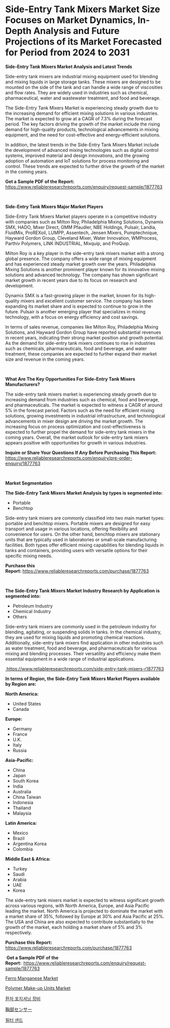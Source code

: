 <p><h1>Side-Entry Tank Mixers Market Size Focuses on Market Dynamics, In-Depth Analysis and Future Projections of its Market Forecasted for Period from 2024 to 2031</h1></p><p><strong>Side-Entry Tank Mixers Market Analysis and Latest Trends</strong></p>
<p><p>Side-entry tank mixers are industrial mixing equipment used for blending and mixing liquids in large storage tanks. These mixers are designed to be mounted on the side of the tank and can handle a wide range of viscosities and flow rates. They are widely used in industries such as chemical, pharmaceutical, water and wastewater treatment, and food and beverage.</p><p>The Side-Entry Tank Mixers Market is experiencing steady growth due to the increasing demand for efficient mixing solutions in various industries. The market is expected to grow at a CAGR of 7.3% during the forecast period. The key factors driving the growth of the market include the rising demand for high-quality products, technological advancements in mixing equipment, and the need for cost-effective and energy-efficient solutions.</p><p>In addition, the latest trends in the Side-Entry Tank Mixers Market include the development of advanced mixing technologies such as digital control systems, improved material and design innovations, and the growing adoption of automation and IoT solutions for process monitoring and control. These trends are expected to further drive the growth of the market in the coming years.</p></p>
<p><strong>Get a Sample PDF of the Report:&nbsp;</strong> <a href="https://www.reliableresearchreports.com/enquiry/request-sample/1877763">https://www.reliableresearchreports.com/enquiry/request-sample/1877763</a></p>
<p>&nbsp;</p>
<p><strong>Side-Entry Tank Mixers Major Market Players</strong></p>
<p><p>Side-Entry Tank Mixers Market players operate in a competitive industry with companies such as Milton Roy, Philadelphia Mixing Solutions, Dynamix SMX, HADO, Mixer Direct, GMM Pfaudler, NBE Holdings, Pulsair, Landia, FluidMix, ProREXoil, LUMPP, Assentech, Jensen Mixers, Pumptechnique, Hayward Gordon Group, Cleveland Mixer, Water Innovation, WMProcess, Parthiv Polymers, LINK INDUSTRIAL, Mixquip, and ProQuip.</p><p>Milton Roy is a key player in the side-entry tank mixers market with a strong global presence. The company offers a wide range of mixing equipment and has experienced steady market growth over the years. Philadelphia Mixing Solutions is another prominent player known for its innovative mixing solutions and advanced technology. The company has shown significant market growth in recent years due to its focus on research and development.</p><p>Dynamix SMX is a fast-growing player in the market, known for its high-quality mixers and excellent customer service. The company has been expanding its market share and is expected to continue to grow in the future. Pulsair is another emerging player that specializes in mixing technology, with a focus on energy efficiency and cost savings.</p><p>In terms of sales revenue, companies like Milton Roy, Philadelphia Mixing Solutions, and Hayward Gordon Group have reported substantial revenues in recent years, indicating their strong market position and growth potential. As the demand for side-entry tank mixers continues to rise in industries such as chemicals, pharmaceuticals, food and beverage, and water treatment, these companies are expected to further expand their market size and revenue in the coming years.</p></p>
<p>&nbsp;</p>
<p><strong>What Are The Key Opportunities For Side-Entry Tank Mixers Manufacturers?</strong></p>
<p><p>The side-entry tank mixers market is experiencing steady growth due to increasing demand from industries such as chemical, food and beverage, and pharmaceuticals. The market is expected to witness a CAGR of around 5% in the forecast period. Factors such as the need for efficient mixing solutions, growing investments in industrial infrastructure, and technological advancements in mixer design are driving the market growth. The increasing focus on process optimization and cost-effectiveness is expected to further propel the demand for side-entry tank mixers in the coming years. Overall, the market outlook for side-entry tank mixers appears positive with opportunities for growth in various industries.</p></p>
<p><strong>Inquire or Share Your Questions If Any Before Purchasing This Report:</strong> <a href="https://www.reliableresearchreports.com/enquiry/pre-order-enquiry/1877763">https://www.reliableresearchreports.com/enquiry/pre-order-enquiry/1877763</a></p>
<p>&nbsp;</p>
<p><strong>Market Segmentation</strong></p>
<p><strong>The Side-Entry Tank Mixers Market Analysis by types is segmented into:</strong></p>
<p><ul><li>Portable</li><li>Benchtop</li></ul></p>
<p><p>Side-entry tank mixers are commonly classified into two main market types: portable and benchtop mixers. Portable mixers are designed for easy transport and usage in various locations, offering flexibility and convenience for users. On the other hand, benchtop mixers are stationary units that are typically used in laboratories or small-scale manufacturing facilities. Both types offer efficient mixing capabilities for blending liquids in tanks and containers, providing users with versatile options for their specific mixing needs.</p></p>
<p><strong>Purchase this Report:&nbsp;</strong><a href="https://www.reliableresearchreports.com/purchase/1877763">https://www.reliableresearchreports.com/purchase/1877763</a></p>
<p>&nbsp;</p>
<p><strong>The Side-Entry Tank Mixers Market Industry Research by Application is segmented into:</strong></p>
<p><ul><li>Petroleum Industry</li><li>Chemical Industry</li><li>Others</li></ul></p>
<p><p>Side-entry tank mixers are commonly used in the petroleum industry for blending, agitating, or suspending solids in tanks. In the chemical industry, they are used for mixing liquids and promoting chemical reactions. Additionally, side-entry tank mixers find application in other industries such as water treatment, food and beverage, and pharmaceuticals for various mixing and blending processes. Their versatility and efficiency make them essential equipment in a wide range of industrial applications.</p></p>
<p><a href="https://www.reliableresearchreports.com/side-entry-tank-mixers-r1877763">&nbsp;https://www.reliableresearchreports.com/side-entry-tank-mixers-r1877763</a></p>
<p><strong>In terms of Region, the Side-Entry Tank Mixers Market Players available by Region are:</strong></p>
<p>
    <p> <strong> North America: </strong>
        <ul>
            <li>United States</li>
            <li>Canada</li>
        </ul>
        </p> 
    <p> <strong> Europe: </strong>
        <ul>
            <li>Germany</li>
            <li>France</li>
            <li>U.K.</li>
            <li>Italy</li>
            <li>Russia</li>
        </ul>
        </p> 
    <p> <strong> Asia-Pacific: </strong>
        <ul>
            <li>China</li>
            <li>Japan</li>
            <li>South Korea</li>
            <li>India</li>
            <li>Australia</li>
            <li>China Taiwan</li>
            <li>Indonesia</li>
            <li>Thailand</li>
            <li>Malaysia</li>
        </ul>
        </p> 
    <p> <strong> Latin America: </strong>
        <ul>
            <li>Mexico</li>
            <li>Brazil</li>
            <li>Argentina Korea</li>
            <li>Colombia</li>
        </ul>
        </p> 
    <p> <strong> Middle East & Africa: </strong>
        <ul>
            <li>Turkey</li>
            <li>Saudi</li>
            <li>Arabia</li>
            <li>UAE</li>
            <li>Korea</li>
        </ul>
    </p>
    </p>
<p><p>The side-entry tank mixers market is expected to witness significant growth across various regions, with North America, Europe, and Asia Pacific leading the market. North America is projected to dominate the market with a market share of 35%, followed by Europe at 30% and Asia Pacific at 25%. The USA and China are also expected to contribute substantially to the growth of the market, each holding a market share of 5% and 3% respectively.</p></p>
<p><strong>Purchase this Report: </strong><a href="https://www.reliableresearchreports.com/purchase/1877763">https://www.reliableresearchreports.com/purchase/1877763</a></p>
<p>&nbsp;<strong>Get a Sample PDF of the Report:&nbsp;&nbsp;</strong><a href="https://www.reliableresearchreports.com/enquiry/request-sample/1877763">https://www.reliableresearchreports.com/enquiry/request-sample/1877763</a></p>
<p><strong></strong></p>
<p><p><a href="https://issuu.com/reportprime-2/docs/ferro-manganese-market-size-2030.pptx">Ferro Manganese Market</a></p><p><a href="https://github.com/brentleyjimmiealvaradoz4l1rea/Market-Research-Report-List-2/blob/main/polymer-make-up-units-market.md">Polymer Make-up Units Market</a></p><p><a href="https://medium.com/@dandier2003/%ED%99%98%EC%9E%90-%EC%9C%84%EC%B9%98-%EC%A7%80%EC%A0%95-%EC%9E%A5%EB%B9%84-%EC%8B%9C%EC%9E%A5-%EB%B6%84%EC%84%9D-%EA%B7%B8-cagr-%EC%8B%9C%EC%9E%A5-%EC%84%B8%EB%B6%84%ED%99%94-%EB%B0%8F-%EC%84%B8%EA%B3%84-%EC%82%B0%EC%97%85-%EA%B0%9C%EC%9A%94-06c5a79eefd1">환자 포지셔닝 장비</a></p><p><a href="https://github.com/vlcostes/Market-Research-Report-List-1/blob/main/817094544063.md">胸部センサー</a></p><p><a href="https://medium.com/@kennayundt/%ED%95%84%ED%84%B0-%EB%AA%A8%EB%9E%98-%EC%8B%9C%EC%9E%A5-%EC%A0%84%EB%A7%9D-%EC%82%B0%EC%97%85-%EA%B0%9C%EC%9A%94-%EB%B0%8F-%EC%98%88%EC%B8%A1-2024%EB%85%84%EB%B6%80%ED%84%B0-2031%EB%85%84%EA%B9%8C%EC%A7%80-e7ca509ee7b9">필터 샌드</a></p></p>